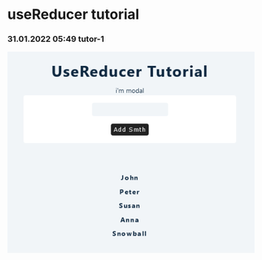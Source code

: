 # useReducer tutorial

### 31.01.2022 05:49 tutor-1

![Screenshot 2022-01-31 at 05-47-10 React App](../../assets/useReducer/Screenshot-1.png)
